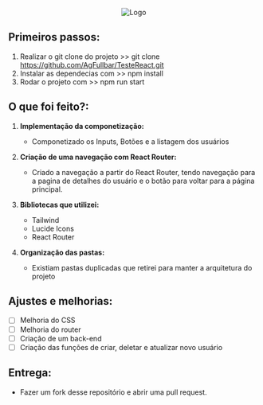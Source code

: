 <p align="center">
  <img src="./src/images/fullbar.svg" alt="Logo" />
</p>

## Primeiros passos:

1. Realizar o git clone do projeto >> git clone https://github.com/AgFullbar/TesteReact.git
2. Instalar as dependecias com >> npm install
3. Rodar o projeto com >> npm run start

## O que foi feito?:

1. **Implementação da componetização:**

   - Componetizado os Inputs, Botões e a listagem dos usuários

2. **Criação de uma navegação com React Router:**

   - Criado a navegação a partir do React Router, tendo navegação para a pagina de detalhes do usuário e o botão para voltar para a página principal.

3. **Bibliotecas que utilizei:**

   - Tailwind
   - Lucide Icons
   - React Router

4. **Organização das pastas:**
   - Existiam pastas duplicadas que retirei para manter a arquitetura do projeto

## Ajustes e melhorias:

- [ ] Melhoria do CSS
- [ ] Melhoria do router
- [ ] Criação de um back-end
- [ ] Criação das funções de criar, deletar e atualizar novo usuário

## Entrega:

- Fazer um fork desse repositório e abrir uma pull request.
